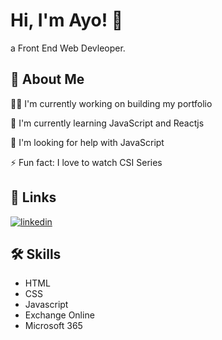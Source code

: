 
# Hi, I'm Ayo! 👋



a Front End Web Devleoper.


## 🚀 About Me
👩‍💻 I'm currently working on building my portfolio

🧠 I'm currently learning JavaScript and Reactjs

🤔 I'm looking for help with JavaScript

⚡️ Fun fact: I love to watch CSI Series


## 🔗 Links
[![linkedin](https://img.shields.io/badge/linkedin-0A66C2?style=for-the-badge&logo=linkedin&logoColor=white)](https://www.linkedin.com/in/eboweme-ayo
)



## 🛠 Skills
- HTML
- CSS
- Javascript
- Exchange Online
- Microsoft 365

